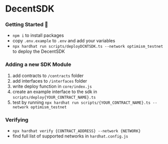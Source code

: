 # DecentSDK

### Getting Started :rainbow:

- `npm i` to install packages
- copy `.env.example` to `.env` and add your variables
- `npx hardhat run scripts/deployDCNTSDK.ts --network optimism_testnet` to deploy the DecentSDK

### Adding a new SDK Module

1. add contracts to `/contracts` folder
2. add interfaces to `/interfaces` folder
3. write deploy function in `core/index.js`
4. create an example interface to the sdk in `scripts/deploy{YOUR_CONTRACT_NAME}.ts`
5. test by running `npx hardhat run scripts/{YOUR_CONTRACT_NAME}.ts --network optimism_testnet`

### Verifying

- `npx hardhat verify {CONTRACT_ADDRESS} --network {NETWORK}`
- find full list of supported networks in `hardhat.config.js`
